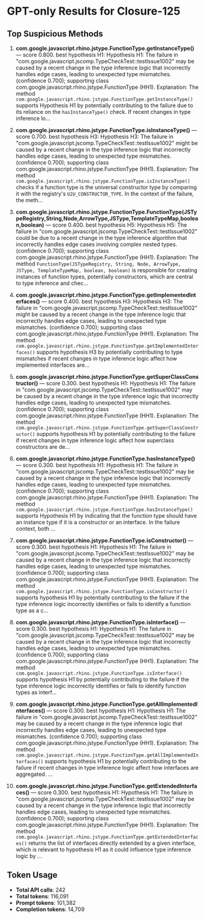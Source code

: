 # GPT-only Results for Closure-125

## Top Suspicious Methods

1. **com.google.javascript.rhino.jstype.FunctionType.getInstanceType()** — score 0.800. best hypothesis H1: Hypothesis H1: The failure in "com.google.javascript.jscomp.TypeCheckTest::testIssue1002" may be caused by a recent change in the type inference logic that incorrectly handles edge cases, leading to unexpected type mismatches. (confidence 0.700); supporting class com.google.javascript.rhino.jstype.FunctionType (HH1).
    Explanation: The method `com.google.javascript.rhino.jstype.FunctionType.getInstanceType()` supports Hypothesis H1 by potentially contributing to the failure due to its reliance on the `hasInstanceType()` check. If recent changes in type inference lo...

2. **com.google.javascript.rhino.jstype.FunctionType.isInstanceType()** — score 0.700. best hypothesis H3: Hypothesis H3: The failure in "com.google.javascript.jscomp.TypeCheckTest::testIssue1002" might be caused by a recent change in the type inference logic that incorrectly handles edge cases, leading to unexpected type mismatches. (confidence 0.700); supporting class com.google.javascript.rhino.jstype.FunctionType (HH1).
    Explanation: The method `com.google.javascript.rhino.jstype.FunctionType.isInstanceType()` checks if a function type is the universal constructor type by comparing it with the registry's `U2U_CONSTRUCTOR_TYPE`. In the context of the failure, the meth...

3. **com.google.javascript.rhino.jstype.FunctionType.FunctionType(JSTypeRegistry,String,Node,ArrowType,JSType,TemplateTypeMap,boolean,boolean)** — score 0.400. best hypothesis H5: Hypothesis H5: The failure in "com.google.javascript.jscomp.TypeCheckTest::testIssue1002" could be due to a recent change in the type inference algorithm that incorrectly handles edge cases involving complex nested types. (confidence 0.700); supporting class com.google.javascript.rhino.jstype.FunctionType (HH1).
    Explanation: The method `FunctionType(JSTypeRegistry, String, Node, ArrowType, JSType, TemplateTypeMap, boolean, boolean)` is responsible for creating instances of function types, potentially constructors, which are central to type inference and chec...

4. **com.google.javascript.rhino.jstype.FunctionType.getImplementedInterfaces()** — score 0.400. best hypothesis H3: Hypothesis H3: The failure in "com.google.javascript.jscomp.TypeCheckTest::testIssue1002" might be caused by a recent change in the type inference logic that incorrectly handles edge cases, leading to unexpected type mismatches. (confidence 0.700); supporting class com.google.javascript.rhino.jstype.FunctionType (HH1).
    Explanation: The method `com.google.javascript.rhino.jstype.FunctionType.getImplementedInterfaces()` supports hypothesis H3 by potentially contributing to type mismatches if recent changes in type inference logic affect how implemented interfaces are...

5. **com.google.javascript.rhino.jstype.FunctionType.getSuperClassConstructor()** — score 0.300. best hypothesis H1: Hypothesis H1: The failure in "com.google.javascript.jscomp.TypeCheckTest::testIssue1002" may be caused by a recent change in the type inference logic that incorrectly handles edge cases, leading to unexpected type mismatches. (confidence 0.700); supporting class com.google.javascript.rhino.jstype.FunctionType (HH1).
    Explanation: The method `com.google.javascript.rhino.jstype.FunctionType.getSuperClassConstructor()` supports hypothesis H1 by potentially contributing to the failure if recent changes in type inference logic affect how superclass constructors are de...

6. **com.google.javascript.rhino.jstype.FunctionType.hasInstanceType()** — score 0.300. best hypothesis H1: Hypothesis H1: The failure in "com.google.javascript.jscomp.TypeCheckTest::testIssue1002" may be caused by a recent change in the type inference logic that incorrectly handles edge cases, leading to unexpected type mismatches. (confidence 0.700); supporting class com.google.javascript.rhino.jstype.FunctionType (HH1).
    Explanation: The method `com.google.javascript.rhino.jstype.FunctionType.hasInstanceType()` supports Hypothesis H1 by indicating that the function type should have an instance type if it is a constructor or an interface. In the failure context, both ...

7. **com.google.javascript.rhino.jstype.FunctionType.isConstructor()** — score 0.300. best hypothesis H1: Hypothesis H1: The failure in "com.google.javascript.jscomp.TypeCheckTest::testIssue1002" may be caused by a recent change in the type inference logic that incorrectly handles edge cases, leading to unexpected type mismatches. (confidence 0.700); supporting class com.google.javascript.rhino.jstype.FunctionType (HH1).
    Explanation: The method `com.google.javascript.rhino.jstype.FunctionType.isConstructor()` supports hypothesis H1 by potentially contributing to the failure if the type inference logic incorrectly identifies or fails to identify a function type as a c...

8. **com.google.javascript.rhino.jstype.FunctionType.isInterface()** — score 0.300. best hypothesis H1: Hypothesis H1: The failure in "com.google.javascript.jscomp.TypeCheckTest::testIssue1002" may be caused by a recent change in the type inference logic that incorrectly handles edge cases, leading to unexpected type mismatches. (confidence 0.700); supporting class com.google.javascript.rhino.jstype.FunctionType (HH1).
    Explanation: The method `com.google.javascript.rhino.jstype.FunctionType.isInterface()` supports hypothesis H1 by potentially contributing to the failure if the type inference logic incorrectly identifies or fails to identify function types as interf...

9. **com.google.javascript.rhino.jstype.FunctionType.getAllImplementedInterfaces()** — score 0.300. best hypothesis H1: Hypothesis H1: The failure in "com.google.javascript.jscomp.TypeCheckTest::testIssue1002" may be caused by a recent change in the type inference logic that incorrectly handles edge cases, leading to unexpected type mismatches. (confidence 0.700); supporting class com.google.javascript.rhino.jstype.FunctionType (HH1).
    Explanation: The method `com.google.javascript.rhino.jstype.FunctionType.getAllImplementedInterfaces()` supports hypothesis H1 by potentially contributing to the failure if recent changes in type inference logic affect how interfaces are aggregated. ...

10. **com.google.javascript.rhino.jstype.FunctionType.getExtendedInterfaces()** — score 0.300. best hypothesis H1: Hypothesis H1: The failure in "com.google.javascript.jscomp.TypeCheckTest::testIssue1002" may be caused by a recent change in the type inference logic that incorrectly handles edge cases, leading to unexpected type mismatches. (confidence 0.700); supporting class com.google.javascript.rhino.jstype.FunctionType (HH1).
    Explanation: The method `com.google.javascript.rhino.jstype.FunctionType.getExtendedInterfaces()` returns the list of interfaces directly extended by a given interface, which is relevant to hypothesis H1 as it could influence type inference logic by ...


## Token Usage

- **Total API calls**: 242
- **Total tokens**: 116,091
- **Prompt tokens**: 101,382
- **Completion tokens**: 14,709
